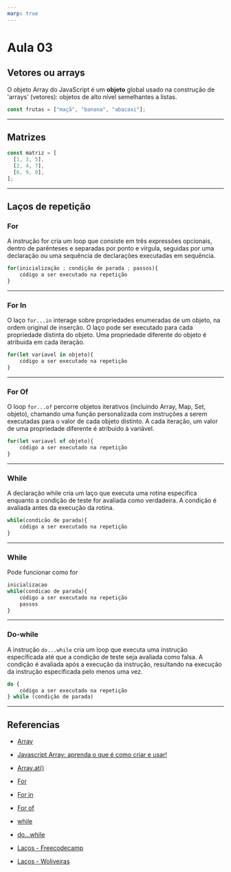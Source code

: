 ```yaml
---
marp: true
---
```


# Aula 03

## Vetores ou arrays

O objeto Array do JavaScript é um **objeto** global usado na construção de 'arrays' (vetores): objetos de alto nível semelhantes a listas.

```js
const frutas = ["maçã", "banana", "abacaxi"];
```

---

## Matrizes

```js
const matriz = [
  [1, 3, 5],
  [2, 4, 7],
  [6, 9, 0],
];
```

---

## Laços de repetição

### For

A instrução for cria um loop que consiste em três expressões opcionais, dentro de parênteses e separadas por ponto e vírgula, seguidas por uma declaração ou uma sequência de declarações executadas em sequência.

```js
for(inicialização ; condição de parada ; passos){
    código a ser executado na repetição
}
```

---

### For In

O laço `for...in` interage sobre propriedades enumeradas de um objeto, na ordem original de inserção. O laço pode ser executado para cada propriedade distinta do objeto. Uma propriedade diferente do objeto é atribuida em cada iteração.

```js
for(let variavel in objeto){
    código a ser executado na repetição
}
```

---

### For Of

O loop `for...of` percorre objetos iterativos (incluindo Array, Map, Set, objeto), chamando uma função personalizada com instruções a serem executadas para o valor de cada objeto distinto. A cada iteração, um valor de uma propriedade diferente é atribuido à variável.

```js
for(let variavel of objeto){
    código a ser executado na repetição
}
```

---

### While

A declaração while cria um laço que executa uma rotina especifica enquanto a condição de teste for avaliada como verdadeira. A condição é avaliada antes da execução da rotina.

```js
while(condicão de parada){
    código a ser executado na repetição
}
```

---

### While

Pode funcionar como for

```js
inicializacao
while(condicao de parada){
    código a ser executado na repetição
    passos
}
```

---

### Do-while

A instrução `do...while` cria um loop que executa uma instrução especificada até que a condição de teste seja avaliada como falsa. A condição é avaliada após a execução da instrução, resultando na execução da instrução especificada pelo menos uma vez.

```js
do {
    código a ser executado na repetição
} while (condição de parada)
```

---

## Referencias

- [Array](https://developer.mozilla.org/pt-BR/docs/Web/JavaScript/Reference/Global_Objects/Array)

- [Javascript Array: aprenda o que é como criar e usar!](https://blog.betrybe.com/javascript/javascript-array/)

- [Array.at()](https://developer.mozilla.org/en-US/docs/Web/JavaScript/Reference/Global_Objects/Array/at)

- [For](https://developer.mozilla.org/pt-BR/docs/Web/JavaScript/Reference/Statements/for)

- [For in](https://developer.mozilla.org/pt-BR/docs/Web/JavaScript/Reference/Statements/for...in)

- [For of](https://developer.mozilla.org/pt-BR/docs/Web/JavaScript/Reference/Statements/for...of)

- [while](https://developer.mozilla.org/pt-BR/docs/Web/JavaScript/Reference/Statements/while)

- [do...while](https://developer.mozilla.org/en-US/docs/Web/JavaScript/Reference/Statements/do...while)

- [Laços - Freecodecamp](https://www.freecodecamp.org/portuguese/news/lacos-em-javascript-explicados-lacos-for-while-do-while-e-mais/)

- [Laços - Woliveiras](https://woliveiras.com.br/posts/la%C3%A7os-de-repeti%C3%A7%C3%A3o-for-for-in-for-of/)
